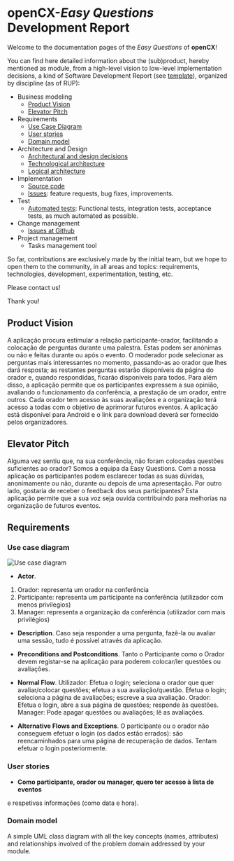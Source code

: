 # openCX-*Easy Questions* Development Report

Welcome to the documentation pages of the *Easy Questions* of **openCX**!

You can find here detailed information about the (sub)product, hereby mentioned as module, from a high-level vision to low-level implementation decisions, a kind of Software Development Report (see [template](https://github.com/softeng-feup/open-cx/blob/master/docs/templates/Development-Report.md)), organized by discipline (as of RUP): 

* Business modeling 
  * [Product Vision](#Product-Vision)
  * [Elevator Pitch](#Elevator-Pitch)
* Requirements
  * [Use Case Diagram](#Use-case-diagram)
  * [User stories](#User-stories)
  * [Domain model](#Domain-model)
* Architecture and Design
  * [Architectural and design decisions]()
  * [Technological architecture]()
  * [Logical architecture]()
* Implementation
  * [Source code]()
  * [Issues](): feature requests, bug fixes, improvements.
* Test
  * [Automated tests](): Functional tests, integration tests, acceptance tests, as much automated as possible.
* Change management
  * [Issues at Github]()
* Project management
  * Tasks management tool 

So far, contributions are exclusively made by the initial team, but we hope to open them to the community, in all areas and topics: requirements, technologies, development, experimentation, testing, etc.

Please contact us! 

Thank you!


## Product Vision
A aplicação procura estimular a relação participante-orador, facilitando a colocação de perguntas durante uma palestra. Estas podem ser anónimas ou não e feitas durante ou após o evento. O moderador pode selecionar as perguntas mais interessantes no momento, passando-as ao orador que lhes dará resposta; as restantes perguntas estarão disponíveis da página do orador e, quando respondidas, ficarão disponíveis para todos.
Para além disso, a aplicação permite que os participantes expressem a sua opinião, avaliando o funcionamento da conferência, a prestação de um orador, entre outros. Cada orador tem acesso às suas avaliações e a organização terá acesso a todas com o objetivo de aprimorar futuros eventos.
A aplicação está disponível para Android e o link para download deverá ser fornecido pelos organizadores.


## Elevator Pitch
Alguma vez sentiu que, na sua conferência, não foram colocadas questões suficientes ao orador? Somos a equipa da Easy Questions. Com a nossa aplicação os participantes podem esclarecer todas as suas dúvidas, anonimamente ou não, durante ou depois de uma apresentação. Por outro lado, gostaria de receber o feedback dos seus participantes? Esta aplicação permite que a sua voz seja ouvida contribuindo para melhorias na organização de futuros eventos. 

## Requirements

### Use case diagram 
![Use case diagram](ESOF.vpd.png)


* **Actor**. 
1) Orador: representa um orador na conferência 
2) Participante: representa um participante na conferência (utilizador com menos privilegios)
3) Manager: representa a organização da conferência (utilizador com mais privilégios)

* **Description**. 
Caso seja responder a uma pergunta, fazê-la ou avaliar uma sessão, tudo é possível através da aplicação.

* **Preconditions and Postconditions**. 
Tanto o Participante como o Orador devem registar-se na aplicação para poderem colocar/ler questões ou avaliações.

* **Normal Flow**. 
Utilizador: Efetua o login; seleciona o orador que quer avaliar/colocar questões; efetua a sua avaliação/questão.
Efetua o login; seleciona a página de avaliações; escreve a sua avaliação.
Orador: Efetua o login, abre a sua página de questões; responde às questões.
Manager: Pode apagar questões ou avaliações; lê as avaliações.

* **Alternative Flows and Exceptions**.
O participante ou o orador não conseguem efetuar o login (os dados estão errados): são reencaminhados para uma página de recuperação de dados. Tentam efetuar o login posteriormente.

### User stories

* **Como participante, orador ou manager, quero ter acesso à lista de eventos**

 e respetivas informações (como data e hora).



### Domain model
A simple UML class diagram with all the key concepts (names, attributes) and relationships involved of the problem domain addressed by your module.

